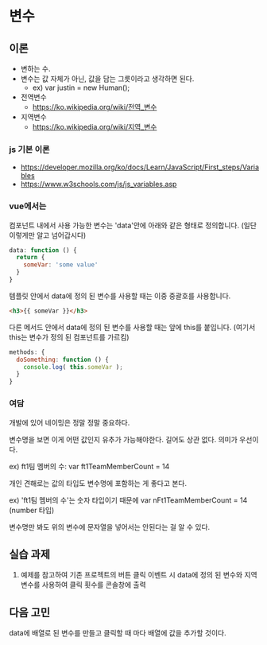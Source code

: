 # 변수

## 이론
- 변하는 수.
- 변수는 값 자체가 아닌, 값을 담는 그릇이라고 생각하면 된다.
  - ex) var justin = new Human();
- 전역변수
  - https://ko.wikipedia.org/wiki/전역_변수
- 지역변수
  - https://ko.wikipedia.org/wiki/지역_변수

### js 기본 이론
- https://developer.mozilla.org/ko/docs/Learn/JavaScript/First_steps/Variables
- https://www.w3schools.com/js/js_variables.asp

### vue에서는
컴포넌트 내에서 사용 가능한 변수는 'data'안에 아래와 같은 형태로 정의합니다. (일단 이렇게만 알고 넘어갑시다)
~~~js
data: function () {
  return {
    someVar: 'some value'
  }
}
~~~

템플릿 안에서 data에 정의 된 변수를 사용할 때는 이중 중괄호를 사용합니다.
~~~html
<h3>{{ someVar }}</h3>
~~~

다른 메서드 안에서 data에 정의 된 변수를 사용할 때는 앞에 this를 붙입니다.
(여기서 this는 변수가 정의 된 컴포넌트를 가르킴)
~~~js
methods: {
  doSomething: function () {
    console.log( this.someVar );
  }
}
~~~

### 여담
개발에 있어 네이밍은 정말 정말 중요하다.

변수명을 보면 이게 어떤 값인지 유추가 가능해야한다.
길어도 상관 없다. 의미가 우선이다.

ex) ft1팀 멤버의 수: var ft1TeamMemberCount = 14

개인 견해로는 값의 타입도 변수명에 포함하는 게 좋다고 본다.

ex) 'ft1팀 멤버의 수'는 숫자 타입이기 때문에
var nFt1TeamMemberCount = 14 (number 타입)

변수명만 봐도 위의 변수에 문자열을 넣어서는 안된다는 걸 알 수 있다.

## 실습 과제
1. 예제를 참고하여 기존 프로젝트의 버튼 클릭 이벤트 시 data에 정의 된 변수와 지역 변수를 사용하여 클릭 횟수를 콘솔창에 출력

## 다음 고민
data에 배열로 된 변수를 만들고 클릭할 때 마다 배열에 값을 추가할 것이다.
